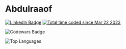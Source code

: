 # Abdulraaof

[![LinkedIn Badge](https://img.shields.io/badge/-LinkedIn-0077B5?style=flat&logo=LinkedIn&logoColor=white)](https://www.linkedin.com/in/abdulraaof-shaik-alnajjarin/) <a href="https://wakatime.com/@b0e2c9eb-5590-4a22-9e33-bd96366c45bb"><img src="https://wakatime.com/badge/user/b0e2c9eb-5590-4a22-9e33-bd96366c45bb.svg" alt="Total time coded since Mar 22 2023" /></a>

<img src="https://www.codewars.com/users/Abdulraaof/badges/large" alt="Codewars Badge" />

![Top Languages](https://github-readme-stats.vercel.app/api/top-langs/?username=your-username&layout=compact&theme=radical)
